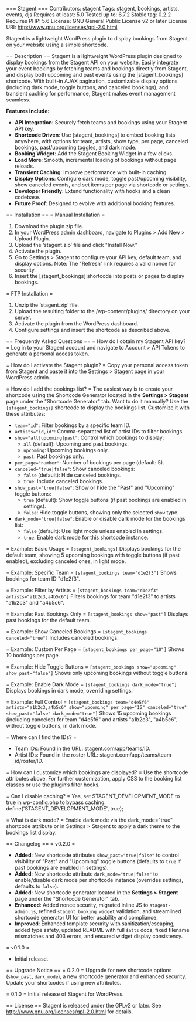 === Stagent ===
Contributors: stagent
Tags: stagent, bookings, artists, events, djs
Requires at least: 5.0
Tested up to: 6.7.2
Stable tag: 0.2.2
Requires PHP: 5.6
License: GNU General Public License v2 or later
License URI: http://www.gnu.org/licenses/gpl-2.0.html

Stagent is a lightweight WordPress plugin to display bookings from Stagent on your website using a simple shortcode.

== Description ==
Stagent is a lightweight WordPress plugin designed to display bookings from the Stagent API on your website. Easily integrate your event bookings by fetching teams and bookings directly from Stagent, and display both upcoming and past events using the [stagent_bookings] shortcode. With built-in AJAX pagination, customizable display options (including dark mode, toggle buttons, and canceled bookings), and transient caching for performance, Stagent makes event management seamless.

**Features include:**
- **API Integration**: Securely fetch teams and bookings using your Stagent API key.
- **Shortcode Driven**: Use [stagent_bookings] to embed booking lists anywhere, with options for team, artists, show type, per page, canceled bookings, past/upcoming toggles, and dark mode.
- **Booking Widget**: Add the Stagent Booking Widget in a few clicks.
- **Load More**: Smooth, incremental loading of bookings without page reloads.
- **Transient Caching**: Improve performance with built-in caching.
- **Display Options**: Configure dark mode, toggle past/upcoming visibility, show canceled events, and set items per page via shortcode or settings.
- **Developer Friendly**: Extend functionality with hooks and a clean codebase.
- **Future Proof**: Designed to evolve with additional booking features.

== Installation ==
= Manual Installation =
1. Download the plugin zip file.
2. In your WordPress admin dashboard, navigate to Plugins > Add New > Upload Plugin.
3. Upload the ‘stagent.zip’ file and click "Install Now."
4. Activate the plugin.
5. Go to Settings > Stagent to configure your API key, default team, and display options. Note: The "Refresh" link requires a valid nonce for security.
6. Insert the [stagent_bookings] shortcode into posts or pages to display bookings.

= FTP Installation =
1. Unzip the ‘stagent.zip’ file.
2. Upload the resulting folder to the /wp-content/plugins/ directory on your server.
3. Activate the plugin from the WordPress dashboard.
4. Configure settings and insert the shortcode as described above.

== Frequently Asked Questions ==
= How do I obtain my Stagent API key? =
Log in to your Stagent account and navigate to Account > API Tokens to generate a personal access token.

= How do I activate the Stagent plugin? =
Copy your personal access token from Stagent and paste it into the Settings > Stagent page in your WordPress admin.

= How do I add the bookings list? =
The easiest way is to create your shortcode using the Shortcode Generator located in the **Settings > Stagent** page under the "Shortcode Generator" tab. Want to do it manually? Use the `[stagent_bookings]` shortcode to display the bookings list. Customize it with these attributes:
- `team="id"`: Filter bookings by a specific team ID.
- `artists="id,id"`: Comma-separated list of artist IDs to filter bookings.
- `show="all|upcoming|past"`: Control which bookings to display:
  - `all` (default): Upcoming and past bookings.
  - `upcoming`: Upcoming bookings only.
  - `past`: Past bookings only.
- `per_page="number"`: Number of bookings per page (default: 5).
- `canceled="true|false"`: Show canceled bookings:
  - `false` (default): Hide canceled bookings.
  - `true`: Include canceled bookings.
- `show_past="true|false"`: Show or hide the "Past" and "Upcoming" toggle buttons:
  - `true` (default): Show toggle buttons (if past bookings are enabled in settings).
  - `false`: Hide toggle buttons, showing only the selected `show` type.
- `dark_mode="true|false"`: Enable or disable dark mode for the bookings list:
  - `false` (default): Use light mode unless enabled in settings.
  - `true`: Enable dark mode for this shortcode instance.

= Example: Basic Usage =
`[stagent_bookings]`
Displays bookings for the default team, showing 5 upcoming bookings with toggle buttons (if past enabled), excluding canceled ones, in light mode.

= Example: Specific Team =
`[stagent_bookings team="d1e2f3"]`
Shows bookings for team ID "d1e2f3".

= Example: Filter by Artists =
`[stagent_bookings team="d1e2f3" artists="a1b2c3,a4b5c6"]`
Filters bookings for team "d1e2f3" to artists "a1b2c3" and "a4b5c6".

= Example: Past Bookings Only =
`[stagent_bookings show="past"]`
Displays past bookings for the default team.

= Example: Show Canceled Bookings =
`[stagent_bookings canceled="true"]`
Includes canceled bookings.

= Example: Custom Per Page =
`[stagent_bookings per_page="10"]`
Shows 10 bookings per page.

= Example: Hide Toggle Buttons =
`[stagent_bookings show="upcoming" show_past="false"]`
Shows only upcoming bookings without toggle buttons.

= Example: Enable Dark Mode =
`[stagent_bookings dark_mode="true"]`
Displays bookings in dark mode, overriding settings.

= Example: Full Control =
`[stagent_bookings team="d4e5f6" artists="a1b2c3,a4b5c6" show="upcoming" per_page="15" canceled="true" show_past="false" dark_mode="true"]`
Shows 15 upcoming bookings (including canceled) for team "d4e5f6" and artists "a1b2c3", "a4b5c6", without toggle buttons, in dark mode.

= Where can I find the IDs? =
- Team IDs: Found in the URL: stagent.com/app/teams/ID.
- Artist IDs: Found in the roster URL: stagent.com/app/teams/team-id/roster/ID.

= How can I customize which bookings are displayed? =
Use the shortcode attributes above. For further customization, apply CSS to the booking list classes or use the plugin’s filter hooks.

= Can I disable caching? =
Yes, set STAGENT_DEVELOPMENT_MODE to true in wp-config.php to bypass caching:
define('STAGENT_DEVELOPMENT_MODE', true);

= What is dark mode? =
Enable dark mode via the dark_mode="true" shortcode attribute or in Settings > Stagent to apply a dark theme to the bookings list display.

== Changelog ==
= v0.2.0 =
- **Added**: New shortcode attributes `show_past="true|false"` to control visibility of "Past" and "Upcoming" toggle buttons (defaults to `true` if past bookings are enabled in settings).
- **Added**: New shortcode attribute `dark_mode="true|false"` to enable/disable dark mode per shortcode instance (overrides settings, defaults to `false`).
- **Added**: New shortcode generator located in the **Settings > Stagent** page under the "Shortcode Generator" tab.
- **Enhanced**: Added nonce security, migrated inline JS to `stagent-admin.js`, refined `stagent_booking_widget` validation, and streamlined shortcode generator UI for better usability and compliance.
- **Improved**: Enhanced template security with sanitization/escaping, added type safety, updated README with full `$atts` docs, fixed filename mismatches and 403 errors, and ensured widget display consistency.

= v0.1.0 =
- Initial release.

== Upgrade Notice ==
= 0.2.0 =
Upgrade for new shortcode options (`show_past`, `dark_mode`), a new shortcode generator and enhanced security. Update your shortcodes if using new attributes.

= 0.1.0 =
Initial release of Stagent for WordPress.

== License ==
Stagent is released under the GPLv2 or later. See <http://www.gnu.org/licenses/gpl-2.0.html> for details.